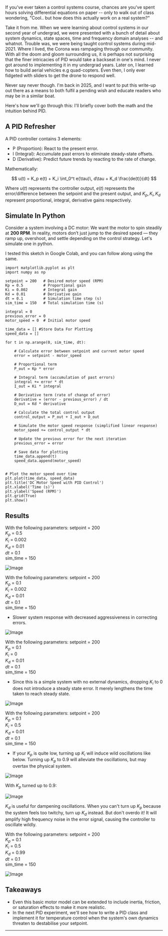 If you've ever taken a control systems course, chances are you've spent hours solving differential equations on paper -- only to walk out of class wondering, "Cool.. but how does this actually work on a real system?"

Take it from me. When we were learning about control systems in our second year of undergrad, we were presented with a bunch of detail about system dynamics, state spaces, time and frequency domain analyses -- and whatnot.
Trouble was, we were being taught control systems during mid-2021. Where I lived, the Corona was rampaging through our community. With all the doom and gloom surrounding us, it is perhaps not surprising that the finer intricacies of PID would take a backseat in one's mind. I never got around to implementing it in my undergrad years. Later on, I learned how to build aerial vehicles e.g quad-copters. Even then, I only ever fidgeted with sliders to get the drone to respond well.    

Never say never though. I'm back in 2025, and I want to put this write-up out there as a means to both fulfil a pending wish and educate readers who may be in a similar boat. 

Here's how we'll go through this: I'll briefly cover both the math and the intuition behind PID. 

## A PID Refresher

A PID controller contains 3 elements:
- P (Proportion):  React to the present error.
- I (Integral): Accumulate past errors to eliminate steady-state offsets.
- D (Derivative): Predict future trends by reacting to the rate of change.

Mathematically:

$$ 
u(t) = K_p e(t) + K_i \int_0^t e(\tau)\, d\tau + K_d \frac{de(t)}{dt}
$$

Where $u(t)$ represents the controller output, $e(t)$ represents the error/difference between the setpoint and the present output, and $K_p,K_i,K_d$ represent proportional, integral, derivative gains respectively.

## Simulate In Python

Consider a system involving a DC motor: We want the motor to spin steadily at **200 RPM**. In reality, motors don’t just jump to the desired speed — they ramp up, overshoot, and settle depending on the control strategy. Let's simulate one in python.

I tested this sketch in Google Colab, and you can follow along using the same.

```
import matplotlib.pyplot as plt 
import numpy as np

setpoint = 200   # Desired motor speed (RPM)
Kp = 0.5         # Proportional gain
Ki = 0.002       # Integral gain
Kd = 0.01        # Derivative gain
dt = 0.1         # Simulation time step (s)
sim_time = 150   # Total simulation time (s)

integral = 0
previous_error = 0
motor_speed = 0  # Initial motor speed 

time_data = [] #Store Data For Plotting
speed_data = []

for t in np.arange(0, sim_time, dt):

	# Calculate error between setpoint and current motor speed
	error = setpoint - motor_speed
	
	# Proportional term
	P_out = Kp * error
	
	# Integral term (accumulation of past errors)
	integral += error * dt
	I_out = Ki * integral
	
	# Derivative term (rate of change of error)
	derivative = (error - previous_error) / dt
	D_out = Kd * derivative
	
	# Calculate the total control output
	control_output = P_out + I_out + D_out
	
	# Simulate the motor speed response (simplified linear response)
	motor_speed += control_output * dt
	
	# Update the previous error for the next iteration
	previous_error = error
	
	# Save data for plotting
	time_data.append(t)
	speed_data.append(motor_speed)


# Plot the motor speed over time
plt.plot(time_data, speed_data)
plt.title('DC Motor Speed with PID Control')
plt.xlabel('Time (s)')
plt.ylabel('Speed (RPM)')
plt.grid(True)
plt.show()

```

## Results 

With the following parameters:
setpoint = 200   
$K_p$ = 0.5        
$K_i$ = 0.002     
$K_d$ = 0.01       
$dt$ = 0.1        
sim_time = 150  

![Image](Assets/1.png)


With the following parameters:
setpoint = 200   
$K_p$ = 0.1        
$K_i$ = 0.002     
$K_d$ = 0.01       
$dt$ = 0.1        
sim_time = 150  

- Slower system response with decreased aggressiveness in correcting errors.

![Image](Assets/2.png)

With the following parameters:
setpoint = 200   
$K_p$ = 0.1        
$K_i$ = 0     
$K_d$ = 0.01       
$dt$ = 0.1        
sim_time = 150  

- Since this is a simple system with no external dynamics, dropping $K_i$ to 0 does not introduce a steady state error. It merely lengthens the time taken to reach steady state. 


![Image](Assets/3.png)

With the following parameters:
setpoint = 200   
$K_p$ = 0.1        
$K_i$ = 0.5     
$K_d$ = 0.01       
$dt$ = 0.1        
sim_time = 150  

- If your $K_p$ is quite low, turning up $K_i$ will induce wild oscillations like below. Turning up $K_p$ to 0.9 will alleviate the oscillations, but may overtax the physical system.   


![Image](Assets/4.png)

With $K_p$ turned up to 0.9:

![Image](Assets/5.png)

$K_d$ is useful for dampening oscillations. When you can't turn up $K_p$ because the system feels too twitchy, turn up $K_d$ instead. But don't overdo it! It will amplify high frequency noise in the error signal, causing the controller to oscillate wildly. 

With the following parameters:
setpoint = 200   
$K_p$ = 0.1        
$K_i$ = 0.5     
$K_d$ = 0.99      
$dt$ = 0.1        
sim_time = 150 

![Image](Assets/6.png)


## Takeaways

- Even this basic motor model can be extended to include inertia, friction, or saturation effects to make it more realistic.
- In the next PID experiment, we'll see how to write a PID class and implement it for temperature control when the system's own dynamics threaten to destabilise your setpoint.

---